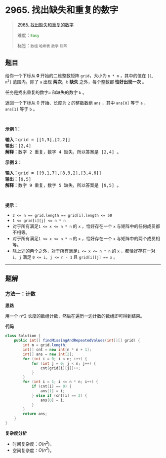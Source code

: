 # 2965. 找出缺失和重复的数字

> [2965. 找出缺失和重复的数字](https://leetcode.cn/problems/find-missing-and-repeated-values/)
>
> 难度：<font color=green>`Easy`</font>
>
> 标签：`数组` `哈希表` `数学` `矩阵`

## 题目

<p>给你一个下标从<strong> 0 </strong>开始的二维整数矩阵 <code><font face="monospace">grid</font></code>，大小为 <code>n * n</code> ，其中的值在 <code>[1, n<sup>2</sup>]</code> 范围内。除了 <code>a</code> 出现 <strong>两次</strong>，<code>b</code> <strong>缺失</strong> 之外，每个整数都<strong> 恰好出现一次</strong> 。</p>

<p>任务是找出重复的数字<code>a</code> 和缺失的数字 <code>b</code> 。</p>

<p>返回一个下标从 0 开始、长度为 <code>2</code> 的整数数组 <code>ans</code> ，其中 <code>ans[0]</code> 等于 <code>a</code> ，<code>ans[1]</code> 等于 <code>b</code> 。</p>

<p>&nbsp;</p>

<p><strong class="example">示例 1：</strong></p>

<pre>
<strong>输入：</strong>grid = [[1,3],[2,2]]
<strong>输出：</strong>[2,4]
<strong>解释：</strong>数字 2 重复，数字 4 缺失，所以答案是 [2,4] 。
</pre>

<p><strong class="example">示例 2：</strong></p>

<pre>
<strong>输入：</strong>grid = [[9,1,7],[8,9,2],[3,4,6]]
<strong>输出：</strong>[9,5]
<strong>解释：</strong>数字 9 重复，数字 5 缺失，所以答案是 [9,5] 。
</pre>

<p>&nbsp;</p>

<p><strong>提示：</strong></p>

<ul>
	<li><code>2 &lt;= n == grid.length == grid[i].length &lt;= 50</code></li>
	<li><code>1 &lt;= grid[i][j] &lt;= n * n</code></li>
	<li>对于所有满足<code>1 &lt;= x &lt;= n * n</code> 的 <code>x</code> ，恰好存在一个 <code>x</code> 与矩阵中的任何成员都不相等。</li>
	<li>对于所有满足<code>1 &lt;= x &lt;= n * n</code> 的 <code>x</code> ，恰好存在一个 <code>x</code> 与矩阵中的两个成员相等。</li>
	<li>除上述的两个之外，对于所有满足<code>1 &lt;= x &lt;= n * n</code> 的 <code>x</code> ，都恰好存在一对 <code>i, j</code> 满足 <code>0 &lt;= i, j &lt;= n - 1</code> 且 <code>grid[i][j] == x</code> 。</li>
</ul>


--------------------

## 题解

### 方法一：计数

**思路**

用一个 n^2 长度的数组计数，然后在遍历一边计数的数组即可得到结果。

**代码**

```java
class Solution {
    public int[] findMissingAndRepeatedValues(int[][] grid) {
        int n = grid.length;
        int[] cnt = new int[n * n + 1];
        int[] ans = new int[2];
        for (int i = 0; i < n; i++) {
            for (int j = 0; j < n; j++) {
                cnt[grid[i][j]]++;
            }
        }
        for (int i = 1; i <= n * n; i++) {
            if (cnt[i] == 0) {
                ans[1] = i;
            } else if (cnt[i] == 2) {
                ans[0] = i;
            }
        }
        return ans;
    }
}
```

**复杂度分析**

- 时间复杂度：$O(n^2)$。
- 空间复杂度：$O(n^2)$。

